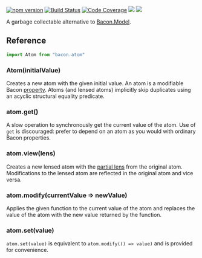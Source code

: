 [![npm version](https://badge.fury.io/js/bacon.atom.svg)](http://badge.fury.io/js/bacon.atom)
[![Build Status](https://travis-ci.org/calmm-js/bacon.atom.svg?branch=master)](https://travis-ci.org/calmm-js/bacon.atom)
[![Code Coverage](https://img.shields.io/codecov/c/github/calmm-js/bacon.atom/master.svg)](https://codecov.io/github/calmm-js/bacon.atom?branch=master)
[![](https://david-dm.org/calmm-js/bacon.atom.svg)](https://david-dm.org/calmm-js/bacon.atom)
[![](https://david-dm.org/calmm-js/bacon.atom/dev-status.svg)](https://david-dm.org/calmm-js/bacon.atom?type=dev)

A garbage collectable alternative to
[Bacon.Model](https://github.com/baconjs/bacon.model).

## Reference

```js
import Atom from "bacon.atom"
```

### Atom(initialValue)

Creates a new atom with the given initial value.  An atom is a modifiable
Bacon [property](https://github.com/baconjs/bacon.js#property).  Atoms (and
lensed atoms) implicitly skip duplicates using an acyclic structural equality
predicate.

### atom.get()

A slow operation to synchronously get the current value of the atom.  Use of
`get` is discouraged: prefer to depend on an atom as you would with ordinary
Bacon properties.

### atom.view(lens)

Creates a new lensed atom with the [partial
lens](https://github.com/calmm-js/partial.lenses/) from the original atom.
Modifications to the lensed atom are reflected in the original atom and vice
versa.

### atom.modify(currentValue => newValue)

Applies the given function to the current value of the atom and replaces the
value of the atom with the new value returned by the function.

### atom.set(value)

`atom.set(value)` is equivalent to `atom.modify(() => value)` and is provided
for convenience.
